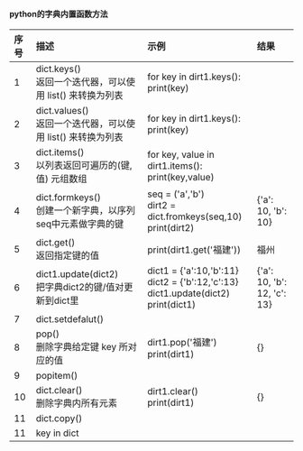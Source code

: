 #### python的字典内置函数方法
| 序号 | 描述 | 示例 | 结果 |
| :-   | :-   | :-   | :-   | 
|1      |dict.keys()<br>返回一个迭代器，可以使用 list() 来转换为列表|for key in dirt1.keys():<br>print(key)       |      |
|2      |dict.values()<br>返回一个迭代器，可以使用 list() 来转换为列表|for key in dirt1.keys():<br>print(key)     |      |
|3      |dict.items()<br>以列表返回可遍历的(键, 值) 元组数组|for key, value in dirt1.items():<br>print(key,value) |      |
|4      |dict.formkeys()<br>创建一个新字典，以序列seq中元素做字典的键|seq = ('a','b')<br>dirt2 = dict.fromkeys(seq,10)<br>print(dirt2)|{'a': 10, 'b': 10}|
|5      |dict.get()<br>返回指定键的值                                                                             |print(dirt1.get('福建'))|福州|
|6      |dict1.update(dict2)<br>把字典dict2的键/值对更新到dict里|dict1 = {'a':10,'b':11}<br>dict2 = {'b':12,'c':13}<br>dict1.update(dict2)<br>print(dict1)|{'a': 10, 'b': 12, 'c': 13}|
|7      |dict.setdefalut()<br>                                                                                    |      |      |
|8      |pop()<br>删除字典给定键 key 所对应的值                                                                   |dirt1.pop('福建')<br>print(dirt1)|{}|
|9      |popitem()<br>                                                                                            |      |      |
|10     |dict.clear()<br>删除字典内所有元素                                                                       |dirt1.clear()<br>print(dirt1)      |{}|
|11     |dict.copy()<br>                                                                                          |      |      |
|11     |key in dict<br>  
